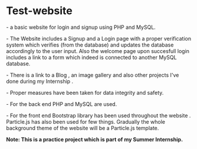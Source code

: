 # Test-website

<p> - a basic website for login and signup using PHP and MySQL.</p>

<p> - The Website includes a Signup and a Login page with a proper verification system which verifies (from the database) and updates the database accordingly to the user input. Also the welcome page upon succesfull login includes a link to a form which indeed is connected to another MySQL database. </p>
<p> - There is a link to a Blog , an image gallery and also other projects I've done during my Internship . </p>
<p> - Proper measures have been taken for data integrity and safety. </p>
<p> - For the back end PHP and MySQL are used. </p>
<p> - For the front end Bootstrap library has been used throughout the website . Particle.js has also been used for few things. Gradually the whole background theme of the website will be a Particle.js template. </p>

<strong> Note: This is a practice project which is part of my Summer Internship. </strong>
